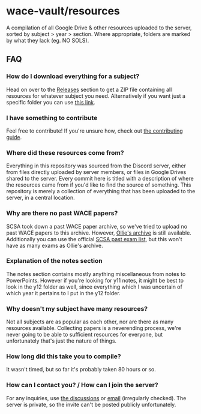 # wace-vault/resources
A compilation of all Google Drive & other resources uploaded to the server, sorted by subject > year > section.
Where appropriate, folders are marked by what they lack (eg. NO SOLS).

## FAQ
### How do I download everything for a subject?
Head on over to the [Releases](https://github.com/wace-vault/collection/releases/latest) section to get a ZIP file containing all resources for whatever subject you need.
Alternatively if you want just a specific folder you can use [this link](https://download-directory.github.io/).

### I have something to contribute
Feel free to contribute! If you're unsure how, check out [the contributing guide](https://github.com/wace-vault/collection/blob/main/CONTRIBUTING.md).

### Where did these resources come from?
Everything in this repository was sourced from the Discord server, either from files directly uploaded by server members, or files in Google Drives shared to the server. Every commit here is titled with a description of where the resources came from if you'd like to find the source of something.
This repository is merely a collection of everything that has been uploaded to the server, in a central location.

### Why are there no past WACE papers?
SCSA took down a past WACE paper archive, so we've tried to upload no past WACE papers to this archive. However, [Ollie's archive](https://olliecheng.me/papers) is still available. Additionally you can use the official [SCSA past exam list](https://senior-secondary.scsa.wa.edu.au/further-resources/past-atar-course-exams), but this won't have as many exams as Ollie's archive.

### Explanation of the notes section
The notes section contains mostly anything miscellaneous from notes to PowerPoints. However if you're looking for y11 notes, it might be best to look in the y12 folder as well, since everything which I was uncertain of which year it pertains to I put in the y12 folder.

### Why doesn't my subject have many resources?
Not all subjects are as popular as each other, nor are there as many resources available. Collecting papers is a neverending process, we're never going to be able to sufficient resources for everyone, but unfortunately that's just the nature of things.

### How long did this take you to compile?
It wasn't timed, but so far it's probably taken 80 hours or so.

### How can I contact you? / How can I join the server?
For any inquiries, use [the discussions](https://github.com/wace-vault/collection/discussions) or [email](mailto:wacedungeon@gmail.com) (irregularly checked).
The server is private, so the invite can't be posted publicly unfortunately.
